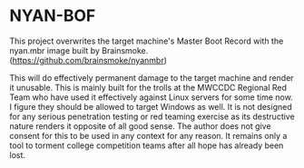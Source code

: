 # NYAN-BOF

This project overwrites the target machine's Master Boot Record with the nyan.mbr image built by Brainsmoke. (https://github.com/brainsmoke/nyanmbr)

This will do effectively permanent damage to the target machine and render it unusable. This is mainly built for the trolls at the MWCCDC Regional Red Team who have used it effectively against Linux servers for some time now. I figure they should be allowed to target Windows as well. It is not designed for any serious penetration testing or red teaming exercise as its destructive nature renders it opposite of all good sense. The author does not give consent for this to be used in any context for any reason. It remains only a tool to torment college competition teams after all hope has already been lost. 
